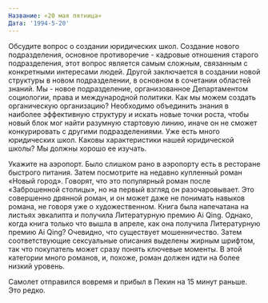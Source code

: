 ```yaml
---
Название: «20 мая пятница»
Дата: '1994-5-20'
---
```


Обсудите вопрос о создании юридических школ. Создание нового подразделения, основное противоречие - кадровые отношения старого подразделения, этот вопрос является самым сложным, связанным с конкретными интересами людей. Другой заключается в создании новой структуры в новом подразделении, в основном в сочетании областей знаний. Мы - новое подразделение, организованное Департаментом социологии, права и международной политики. Как мы можем создать органическую организацию? Необходимо объединить знания в наиболее эффективную структуру и искать новые точки роста, чтобы новый блок мог найти разумную стартовую линию, иначе он не сможет конкурировать с другими подразделениями. Уже есть много юридических школ. Каковы характеристики нашей юридической школы? Мы должны хорошо ее изучать.

Укажите на аэропорт. Было слишком рано в аэропорту есть в ресторане быстрого питания. Затем посмотрите на недавно купленный роман «Новый город». Говорят, что это популярный роман после «Заброшенной столицы», но на первый взгляд он разочаровывает. Это совершенно дрянной роман, и он может даже не понимать навыков романа, не говоря уже о художественном. Книга была напечатана на листьях эвкалипта и получила Литературную премию Ai Qing. Однако, когда книга только что вышла в апреле, как она получила Литературную премию Ai Qing? Очевидно, что существует мошенничество. Затем соответствующие сексуальные описания выделены жирным шрифтом, так что покупатель может сразу понять ключевые моменты. В этой категории много романов, и, похоже, роман должен идти на более низкий уровень.

Самолет отправился вовремя и прибыл в Пекин на 15 минут раньше. Это редко.